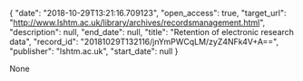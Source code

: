 {
  "date": "2018-10-29T13:21:16.709123", 
  "open_access": true, 
  "target_url": "http://www.lshtm.ac.uk/library/archives/recordsmanagement.html", 
  "description": null, 
  "end_date": null, 
  "title": "Retention of electronic research data", 
  "record_id": "20181029T132116/jnYmPWCqLM/zyZ4NFk4V+A==", 
  "publisher": "lshtm.ac.uk", 
  "start_date": null
}

None